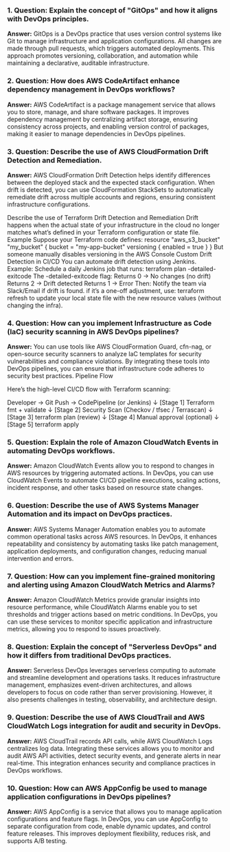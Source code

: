 ### 1. **Question:** Explain the concept of "GitOps" and how it aligns with DevOps principles.
**Answer:** GitOps is a DevOps practice that uses version control systems like Git to manage infrastructure and application configurations. All changes are made through pull requests, which triggers automated deployments. This approach promotes versioning, collaboration, and automation while maintaining a declarative, auditable infrastructure.

### 2. **Question:** How does AWS CodeArtifact enhance dependency management in DevOps workflows?
**Answer:** AWS CodeArtifact is a package management service that allows you to store, manage, and share software packages. It improves dependency management by centralizing artifact storage, ensuring consistency across projects, and enabling version control of packages, making it easier to manage dependencies in DevOps pipelines.

### 3. **Question:** Describe the use of AWS CloudFormation Drift Detection and Remediation.
**Answer:** AWS CloudFormation Drift Detection helps identify differences between the deployed stack and the expected stack configuration. When drift is detected, you can use CloudFormation StackSets to automatically remediate drift across multiple accounts and regions, ensuring consistent infrastructure configurations.

Describe the use of Terraform Drift Detection and Remediation
Drift happens when the actual state of your infrastructure in the cloud no longer matches what’s defined in your Terraform configuration or state file.
Example
Suppose your Terraform code defines:
resource "aws_s3_bucket" "my_bucket" {
  bucket = "my-app-bucket"
  versioning {
    enabled = true
  }
}
But someone manually disables versioning in the AWS Console
Custom Drift Detection in CI/CD
You can automate drift detection using Jenkins.
Example:
Schedule a daily Jenkins job that runs:
terraform plan -detailed-exitcode
The -detailed-exitcode flag:
Returns 0 → No changes (no drift)
Returns 2 → Drift detected
Returns 1 → Error
Then:
Notify the team via Slack/Email if drift is found.
if it’s a one-off adjustment, use:
terraform refresh
to update your local state file with the new resource values (without changing the infra).

### 4. **Question:** How can you implement Infrastructure as Code (IaC) security scanning in AWS DevOps pipelines?
**Answer:** You can use tools like AWS CloudFormation Guard, cfn-nag, or open-source security scanners to analyze IaC templates for security vulnerabilities and compliance violations. By integrating these tools into DevOps pipelines, you can ensure that infrastructure code adheres to security best practices.
Pipeline Flow

Here’s the high-level CI/CD flow with Terraform scanning:

Developer → Git Push → CodePipeline (or Jenkins)
    ↓
[Stage 1] Terraform fmt + validate
    ↓
[Stage 2] Security Scan (Checkov / tfsec / Terrascan)
    ↓
[Stage 3] terraform plan (review)
    ↓
[Stage 4] Manual approval (optional)
    ↓
[Stage 5] terraform apply

### 5. **Question:** Explain the role of Amazon CloudWatch Events in automating DevOps workflows.
**Answer:** Amazon CloudWatch Events allow you to respond to changes in AWS resources by triggering automated actions. In DevOps, you can use CloudWatch Events to automate CI/CD pipeline executions, scaling actions, incident response, and other tasks based on resource state changes.

### 6. **Question:** Describe the use of AWS Systems Manager Automation and its impact on DevOps practices.
**Answer:** AWS Systems Manager Automation enables you to automate common operational tasks across AWS resources. In DevOps, it enhances repeatability and consistency by automating tasks like patch management, application deployments, and configuration changes, reducing manual intervention and errors.

### 7. **Question:** How can you implement fine-grained monitoring and alerting using Amazon CloudWatch Metrics and Alarms?
**Answer:** Amazon CloudWatch Metrics provide granular insights into resource performance, while CloudWatch Alarms enable you to set thresholds and trigger actions based on metric conditions. In DevOps, you can use these services to monitor specific application and infrastructure metrics, allowing you to respond to issues proactively.

### 8. **Question:** Explain the concept of "Serverless DevOps" and how it differs from traditional DevOps practices.
**Answer:** Serverless DevOps leverages serverless computing to automate and streamline development and operations tasks. It reduces infrastructure management, emphasizes event-driven architectures, and allows developers to focus on code rather than server provisioning. However, it also presents challenges in testing, observability, and architecture design.

### 9. **Question:** Describe the use of AWS CloudTrail and AWS CloudWatch Logs integration for audit and security in DevOps.
**Answer:** AWS CloudTrail records API calls, while AWS CloudWatch Logs centralizes log data. Integrating these services allows you to monitor and audit AWS API activities, detect security events, and generate alerts in near real-time. This integration enhances security and compliance practices in DevOps workflows.

### 10. **Question:** How can AWS AppConfig be used to manage application configurations in DevOps pipelines?
**Answer:** AWS AppConfig is a service that allows you to manage application configurations and feature flags. In DevOps, you can use AppConfig to separate configuration from code, enable dynamic updates, and control feature releases. This improves deployment flexibility, reduces risk, and supports A/B testing.
